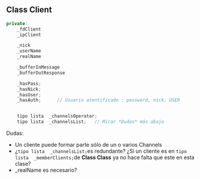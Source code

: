 ## Class Client

```c++
private:
	_fdClient
	_ipClient

	_nick
	_userName
	_realName

	_bufferInMessage
	_bufferOutResponse

	_hasPass;
	_hasNick;
	_hasUser;
	_hasAuth;      // Usuario atentificado : password, nick, USER	


	tipo lista	_channelsOperator;
	tipo lista	_channelsList;   // Mirar *Dudas* más abajo
```


Dudas:

- Un cliente puede formar parte sólo de un o varios Channels  
- ¿`tipo lista  _channelsList;`es redundante? ¿Si un cliente es en `tipo lista  _memberClients;`de **Class Class** ya no hace falta que este en esta clase?
- _realName es necesario?
